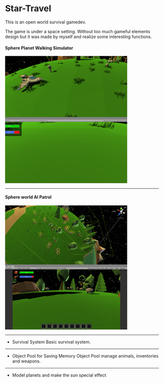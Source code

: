 ﻿ # Star-Travel

This is an open world survival gamedev. 

The game is under a space setting. Without too much gameful elements design but it was made by myself and realize some interesting functions.

#### Sphere Planet Walking Simulator
<p align="left">
<img src = "/images/Walk2.gif" width = "400">
</p>

***

#### Sphere world AI Patrol
<p align="left">
<img src = "/images/AI.gif" width = "400">
</p>

***
- Survival System
 Basic survival system.

***
- Object Pool for Saving Memory
 Object Pool manage animals, inventories and weapons.

***
- Model planets and make the sun special effect 
